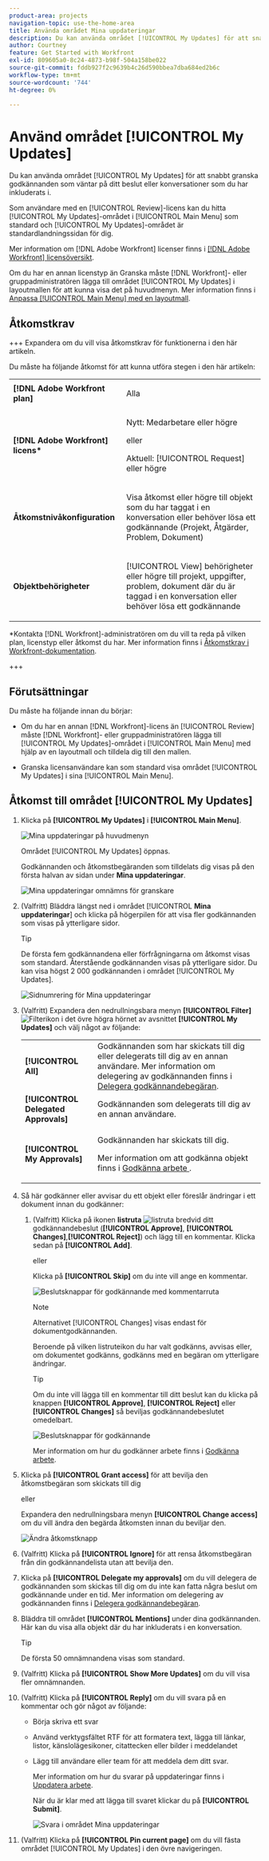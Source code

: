```yaml
---
product-area: projects
navigation-topic: use-the-home-area
title: Använda området Mina uppdateringar
description: Du kan använda området [!UICONTROL My Updates] för att snabbt granska godkännanden som väntar på ditt beslut eller konversationer som du har inkluderats i.
author: Courtney
feature: Get Started with Workfront
exl-id: 809605a0-8c24-4873-b98f-504a158be022
source-git-commit: fddb927f2c9639b4c26d590bbea7dba684ed2b6c
workflow-type: tm+mt
source-wordcount: '744'
ht-degree: 0%

---
```



# Använd området [!UICONTROL My Updates]

<!--<span class="preview">The highlighted information on this page refers to functionality not yet generally available. It is available only in the Preview environment for all customers. After the monthly releases to Production, the same features are also available in the Production environment for customers who enabled fast releases. </span>   

<span class="preview">For information about fast releases, see [Enable or disable fast releases for your organization](/help/quicksilver/administration-and-setup/set-up-workfront/configure-system-defaults/enable-fast-release-process.md). </span>-->


Du kan använda området [!UICONTROL My Updates] för att snabbt granska godkännanden som väntar på ditt beslut eller konversationer som du har inkluderats i.

Som användare med en [!UICONTROL Review]-licens kan du hitta [!UICONTROL My Updates]-området i [!UICONTROL Main Menu] som standard och [!UICONTROL My Updates]-området är standardlandningssidan för dig.

Mer information om [!DNL Adobe Workfront] licenser finns i [[!DNL Adobe Workfront] licensöversikt](../../../administration-and-setup/add-users/access-levels-and-object-permissions/wf-licenses.md).

Om du har en annan licenstyp än Granska måste [!DNL Workfront]- eller gruppadministratören lägga till området [!UICONTROL My Updates] i layoutmallen för att kunna visa det på huvudmenyn. Mer information finns i [Anpassa [!UICONTROL Main Menu] med en layoutmall](../../../administration-and-setup/customize-workfront/use-layout-templates/customize-main-menu.md).

## Åtkomstkrav

+++ Expandera om du vill visa åtkomstkrav för funktionerna i den här artikeln.

Du måste ha följande åtkomst för att kunna utföra stegen i den här artikeln:

<table style="table-layout:auto"> 
 <col> 
 <col> 
 <tbody> 
  <tr> 
   <td role="rowheader"><strong>[!DNL Adobe Workfront plan]</strong></td> 
   <td> <p>Alla</p> </td> 
  </tr> 
  <tr> 
   <td role="rowheader"><strong>[!DNL Adobe Workfront] licens*</strong></td> 
   <td> <p>Nytt: Medarbetare eller högre</p>
   eller   
   <p>Aktuell: [!UICONTROL Request] eller högre</p> </td> 
  </tr> 
  <tr> 
   <td role="rowheader"><strong>Åtkomstnivåkonfiguration</strong></td> 
   <td> <p>Visa åtkomst eller högre till objekt som du har taggat i en konversation eller behöver lösa ett godkännande (Projekt, Åtgärder, Problem, Dokument)</p> </td> 
  </tr> 
  <tr> 
   <td role="rowheader"><strong>Objektbehörigheter</strong></td> 
   <td> <p>[!UICONTROL View] behörigheter eller högre till projekt, uppgifter, problem, dokument där du är taggad i en konversation eller behöver lösa ett godkännande</p> </td> 
  </tr> 
 </tbody> 
</table>

*Kontakta [!DNL Workfront]-administratören om du vill ta reda på vilken plan, licenstyp eller åtkomst du har. Mer information finns i [Åtkomstkrav i Workfront-dokumentation](/help/quicksilver/administration-and-setup/add-users/access-levels-and-object-permissions/access-level-requirements-in-documentation.md).

+++

## Förutsättningar

Du måste ha följande innan du börjar:

* Om du har en annan [!DNL Workfront]-licens än [!UICONTROL Review] måste [!DNL Workfront]- eller gruppadministratören lägga till [!UICONTROL My Updates]-området i [!UICONTROL Main Menu] med hjälp av en layoutmall och tilldela dig till den mallen.

* Granska licensanvändare kan som standard visa området [!UICONTROL My Updates] i sina [!UICONTROL Main Menu].

## Åtkomst till området [!UICONTROL My Updates]

1. Klicka på **[!UICONTROL My Updates]** i **[!UICONTROL Main Menu]**.

   ![Mina uppdateringar på huvudmenyn](assets/access-my-updates-from-main-menu-reviewer-user-nwe-350x294.png)

   Området [!UICONTROL My Updates] öppnas.

   Godkännanden och åtkomstbegäranden som tilldelats dig visas på den första halvan av sidan under **Mina uppdateringar**.

   ![Mina uppdateringar omnämns för granskare](assets/my-updates-mentions-for-reviwers-nwe-350x418.png)

1. (Valfritt) Bläddra längst ned i området [!UICONTROL **Mina uppdateringar**] och klicka på högerpilen för att visa fler godkännanden som visas på ytterligare sidor.

   >[!TIP]
   >
   >De första fem godkännandena eller förfrågningarna om åtkomst visas som standard. Återstående godkännanden visas på ytterligare sidor. Du kan visa högst 2 000 godkännanden i området [!UICONTROL My Updates].

   ![Sidnumrering för Mina uppdateringar](assets/pagination-for-my-updates-page-highlighted-nwe-350x78.png)

1. (Valfritt) Expandera den nedrullningsbara menyn **[!UICONTROL Filter]** ![Filterikon](assets/filter-nwepng.png) i det övre högra hörnet av avsnittet **[!UICONTROL My Updates]** och välj något av följande:

   <table style="table-layout:auto"> 
    <col> 
    </col> 
    <col> 
    </col> 
    <tbody> 
     <tr> 
      <td role="rowheader"><strong>[!UICONTROL All]</strong></td> 
      <td>Godkännanden som har skickats till dig eller delegerats till dig av en annan användare. Mer information om delegering av godkännanden finns i <a href="../../../review-and-approve-work/manage-approvals/delegate-approval-requests.md" class="MCXref xref">Delegera godkännandebegäran</a>. </td> 
     </tr> 
     <tr> 
      <td role="rowheader"><strong>[!UICONTROL Delegated Approvals]</strong></td> 
      <td>Godkännanden som delegerats till dig av en annan användare. </td> 
     </tr> 
     <tr> 
      <td role="rowheader"><strong>[!UICONTROL My Approvals]</strong></td> 
      <td> <p>Godkännanden har skickats till dig. </p> <p>Mer information om att godkänna objekt finns i <a href="../../../review-and-approve-work/manage-approvals/approving-work.md" class="MCXref xref">Godkänna arbete </a>.</p> </td> 
     </tr> 
    </tbody> 
   </table>

1. Så här godkänner eller avvisar du ett objekt eller föreslår ändringar i ett dokument innan du godkänner:

   1. (Valfritt) Klicka på ikonen **listruta** ![listruta](assets/down-arrow-blue.png) bredvid ditt godkännandebeslut (**[!UICONTROL Approve]**, **[!UICONTROL Changes]**,**[!UICONTROL Reject]**) och lägg till en kommentar. Klicka sedan på **[!UICONTROL Add]**.

      eller

      Klicka på **[!UICONTROL Skip]** om du inte vill ange en kommentar.

      ![Beslutsknappar för godkännande med kommentarruta](assets/approval-decision-buttons-in-my-updates-with-comment-box-nwe-350x183.png)

      >[!NOTE]
      >
      >Alternativet [!UICONTROL Changes] visas endast för dokumentgodkännanden.

      Beroende på vilken listruteikon du har valt godkänns, avvisas eller, om dokumentet godkänns, godkänns med en begäran om ytterligare ändringar.

      >[!TIP]
      >
      >Om du inte vill lägga till en kommentar till ditt beslut kan du klicka på knappen **[!UICONTROL Approve]**, **[!UICONTROL Reject]** eller **[!UICONTROL Changes]** så beviljas godkännandebeslutet omedelbart.
      >
      >
      >![Beslutsknappar för godkännande](assets/approval-decision-buttons-in-my-updates-nwe-350x169.png)
      >
      >Mer information om hur du godkänner arbete finns i [Godkänna arbete](../../../review-and-approve-work/manage-approvals/approving-work.md).

1. Klicka på **[!UICONTROL Grant access]** för att bevilja den åtkomstbegäran som skickats till dig

   eller

   Expandera den nedrullningsbara menyn **[!UICONTROL Change access]** om du vill ändra den begärda åtkomsten innan du beviljar den.

   ![Ändra åtkomstknapp](assets/grant-access-button-in-my-updates-nwe-350x224.png)

1. (Valfritt) Klicka på **[!UICONTROL Ignore]** för att rensa åtkomstbegäran från din godkännandelista utan att bevilja den.
1. Klicka på **[!UICONTROL Delegate my approvals]** om du vill delegera de godkännanden som skickas till dig om du inte kan fatta några beslut om godkännande under en tid. Mer information om delegering av godkännanden finns i [Delegera godkännandebegäran](../../../review-and-approve-work/manage-approvals/delegate-approval-requests.md).
1. Bläddra till området **[!UICONTROL Mentions]** under dina godkännanden. Här kan du visa alla objekt där du har inkluderats i en konversation.

   >[!TIP]
   >
   >De första 50 omnämnandena visas som standard.

1. (Valfritt) Klicka på **[!UICONTROL Show More Updates]** om du vill visa fler omnämnanden.
1. (Valfritt) Klicka på **[!UICONTROL Reply]** om du vill svara på en kommentar och gör något av följande:
   * Börja skriva ett svar
   * Använd verktygsfältet RTF för att formatera text, lägga till länkar, listor, känslolägesikoner, citattecken eller bilder i meddelandet
   * Lägg till användare eller team för att meddela dem ditt svar.

     Mer information om hur du svarar på uppdateringar finns i [Uppdatera arbete](/help/quicksilver/workfront-basics/updating-work-items-and-viewing-updates/update-work.md).

     När du är klar med att lägga till svaret klickar du på **[!UICONTROL Submit]**.

     ![Svara i området Mina uppdateringar](assets/reply-in-the-my-updates-area.png)

1. (Valfritt) Klicka på **[!UICONTROL Pin current page]** om du vill fästa området [!UICONTROL My Updates] i den övre navigeringen.
